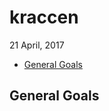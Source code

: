 kraccen
================
21 April, 2017

-   [General Goals](#general-goals)

<!-- README.md is generated from README.Rmd. Please edit that file -->
General Goals
-------------
